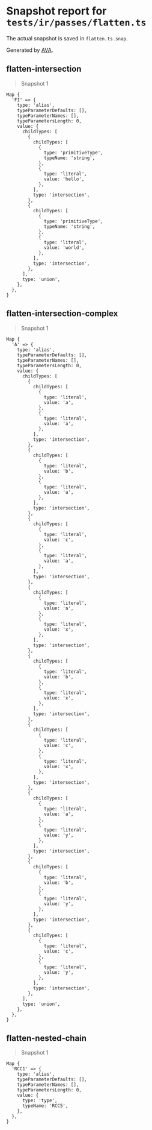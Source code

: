 # Snapshot report for `tests/ir/passes/flatten.ts`

The actual snapshot is saved in `flatten.ts.snap`.

Generated by [AVA](https://avajs.dev).

## flatten-intersection

> Snapshot 1

    Map {
      'FI' => {
        type: 'alias',
        typeParameterDefaults: [],
        typeParameterNames: [],
        typeParametersLength: 0,
        value: {
          childTypes: [
            {
              childTypes: [
                {
                  type: 'primitiveType',
                  typeName: 'string',
                },
                {
                  type: 'literal',
                  value: 'hello',
                },
              ],
              type: 'intersection',
            },
            {
              childTypes: [
                {
                  type: 'primitiveType',
                  typeName: 'string',
                },
                {
                  type: 'literal',
                  value: 'world',
                },
              ],
              type: 'intersection',
            },
          ],
          type: 'union',
        },
      },
    }

## flatten-intersection-complex

> Snapshot 1

    Map {
      'A' => {
        type: 'alias',
        typeParameterDefaults: [],
        typeParameterNames: [],
        typeParametersLength: 0,
        value: {
          childTypes: [
            {
              childTypes: [
                {
                  type: 'literal',
                  value: 'a',
                },
                {
                  type: 'literal',
                  value: 'a',
                },
              ],
              type: 'intersection',
            },
            {
              childTypes: [
                {
                  type: 'literal',
                  value: 'b',
                },
                {
                  type: 'literal',
                  value: 'a',
                },
              ],
              type: 'intersection',
            },
            {
              childTypes: [
                {
                  type: 'literal',
                  value: 'c',
                },
                {
                  type: 'literal',
                  value: 'a',
                },
              ],
              type: 'intersection',
            },
            {
              childTypes: [
                {
                  type: 'literal',
                  value: 'a',
                },
                {
                  type: 'literal',
                  value: 'x',
                },
              ],
              type: 'intersection',
            },
            {
              childTypes: [
                {
                  type: 'literal',
                  value: 'b',
                },
                {
                  type: 'literal',
                  value: 'x',
                },
              ],
              type: 'intersection',
            },
            {
              childTypes: [
                {
                  type: 'literal',
                  value: 'c',
                },
                {
                  type: 'literal',
                  value: 'x',
                },
              ],
              type: 'intersection',
            },
            {
              childTypes: [
                {
                  type: 'literal',
                  value: 'a',
                },
                {
                  type: 'literal',
                  value: 'y',
                },
              ],
              type: 'intersection',
            },
            {
              childTypes: [
                {
                  type: 'literal',
                  value: 'b',
                },
                {
                  type: 'literal',
                  value: 'y',
                },
              ],
              type: 'intersection',
            },
            {
              childTypes: [
                {
                  type: 'literal',
                  value: 'c',
                },
                {
                  type: 'literal',
                  value: 'y',
                },
              ],
              type: 'intersection',
            },
          ],
          type: 'union',
        },
      },
    }

## flatten-nested-chain

> Snapshot 1

    Map {
      'RCC1' => {
        type: 'alias',
        typeParameterDefaults: [],
        typeParameterNames: [],
        typeParametersLength: 0,
        value: {
          type: 'type',
          typeName: 'RCC5',
        },
      },
    }
